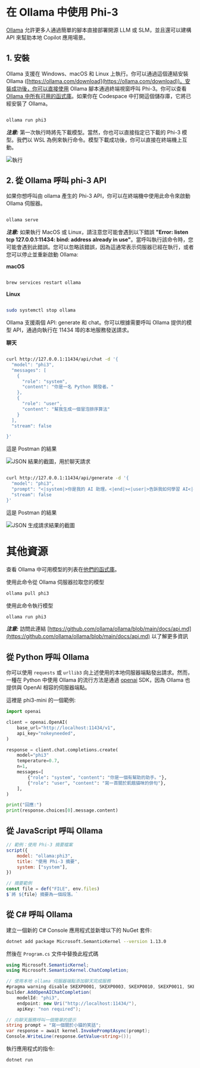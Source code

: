 ﻿# **在 Ollama 中使用 Phi-3**

[Ollama](https://ollama.com) 允許更多人通過簡單的腳本直接部署開源 LLM 或 SLM，並且還可以建構 API 來幫助本地 Copilot 應用場景。

## **1. 安裝**

Ollama 支援在 Windows、macOS 和 Linux 上執行。你可以通過這個連結安裝 Ollama ([https://ollama.com/download](https://ollama.com/download))。安裝成功後，你可以直接使用 Ollama 腳本通過終端視窗呼叫 Phi-3。你可以查看 [Ollama 中所有可用的函式庫](https://ollama.com/library)。如果你在 Codespace 中打開這個儲存庫，它將已經安裝了 Ollama。

```bash

ollama run phi3

```

***注意:*** 第一次執行時將先下載模型。當然，你也可以直接指定已下載的 Phi-3 模型。我們以 WSL 為例來執行命令。模型下載成功後，你可以直接在終端機上互動。

![執行](../../../../imgs/02/Ollama/ollama_run.png)

## **2. 從 Ollama 呼叫 phi-3 API**

如果你想呼叫由 ollama 產生的 Phi-3 API，你可以在終端機中使用此命令來啟動 Ollama 伺服器。

```bash

ollama serve

```

***注意:*** 如果執行 MacOS 或 Linux，請注意您可能會遇到以下錯誤 <b>"Error: listen tcp 127.0.0.1:11434: bind: address already in use"</b>。當呼叫執行該命令時，您可能會遇到此錯誤。您可以忽略該錯誤，因為這通常表示伺服器已經在執行，或者您可以停止並重新啟動 Ollama:

**macOS**

```bash

brew services restart ollama

```

**Linux**

```bash

sudo systemctl stop ollama

```

Ollama 支援兩個 API: generate 和 chat。你可以根據需要呼叫 Ollama 提供的模型 API，通過向執行在 11434 埠的本地服務發送請求。

**聊天**

```bash

curl http://127.0.0.1:11434/api/chat -d '{
  "model": "phi3",
  "messages": [
    {
      "role": "system",
      "content": "你是一名 Python 開發者。"
    },
    {
      "role": "user",
      "content": "幫我生成一個冒泡排序算法"
    }
  ],
  "stream": false

}'

```

這是 Postman 的結果

![JSON 結果的截圖，用於聊天請求](../../../../imgs/02/Ollama/ollama_chat.png)

```bash

curl http://127.0.0.1:11434/api/generate -d '{
  "model": "phi3",
  "prompt": "<|system|>你是我的 AI 助理。<|end|><|user|>告訴我如何學習 AI<|end|><|assistant|>",
  "stream": false
}'

```

這是 Postman 的結果

![JSON 生成請求結果的截圖](../../../../imgs/02/Ollama/ollama_gen.png)

# 其他資源

查看 Ollama 中可用模型的列表在[他們的函式庫](https://ollama.com/library)。

使用此命令從 Ollama 伺服器拉取您的模型

```bash
ollama pull phi3
```

使用此命令執行模型

```bash
ollama run phi3
```

***注意:*** 訪問此連結 [https://github.com/ollama/ollama/blob/main/docs/api.md](https://github.com/ollama/ollama/blob/main/docs/api.md) 以了解更多資訊

## 從 Python 呼叫 Ollama

你可以使用 `requests` 或 `urllib3` 向上述使用的本地伺服器端點發出請求。然而，一種在 Python 中使用 Ollama 的流行方法是通過 [openai](https://pypi.org/project/openai/) SDK，因為 Ollama 也提供與 OpenAI 相容的伺服器端點。

這裡是 phi3-mini 的一個範例:

```python
import openai

client = openai.OpenAI(
    base_url="http://localhost:11434/v1",
    api_key="nokeyneeded",
)

response = client.chat.completions.create(
    model="phi3"
    temperature=0.7,
    n=1,
    messages=[
        {"role": "system", "content": "你是一個有幫助的助手。"},
        {"role": "user", "content": "寫一首關於飢餓貓咪的俳句"},
    ],
)

print("回應:")
print(response.choices[0].message.content)
```

## 從 JavaScript 呼叫 Ollama

```javascript
// 範例：使用 Phi-3 摘要檔案
script({
    model: "ollama:phi3",
    title: "使用 Phi-3 摘要",
    system: ["system"],
})

// 摘要範例
const file = def("FILE", env.files)
$`將 ${file} 摘要為一個段落。`
```

## 從 C# 呼叫 Ollama

建立一個新的 C# Console 應用程式並新增以下的 NuGet 套件:

```bash
dotnet add package Microsoft.SemanticKernel --version 1.13.0
```

然後在 `Program.cs` 文件中替換此程式碼

```csharp
using Microsoft.SemanticKernel;
using Microsoft.SemanticKernel.ChatCompletion;

// 使用本地 ollama 伺服器端點添加聊天完成服務
#pragma warning disable SKEXP0001, SKEXP0003, SKEXP0010, SKEXP0011, SKEXP0050, SKEXP0052
builder.AddOpenAIChatCompletion(
    modelId: "phi3",
    endpoint: new Uri("http://localhost:11434/"),
    apiKey: "non required");

// 向聊天服務呼叫一個簡單的提示
string prompt = "寫一個關於小貓的笑話";
var response = await kernel.InvokePromptAsync(prompt);
Console.WriteLine(response.GetValue<string>());
```

執行應用程式的指令:

```bash
dotnet run
```

